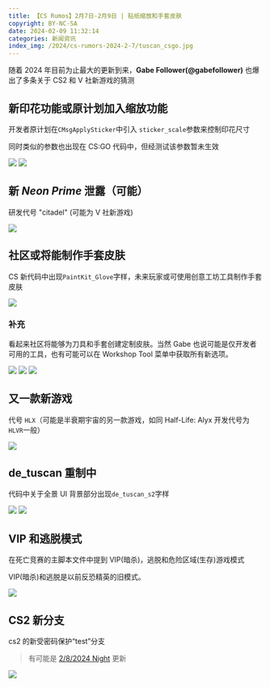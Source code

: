 ```yaml
---
title: 【CS Rumos】2月7日-2月9日 | 贴纸缩放和手套皮肤
copyright: BY-NC-SA
date: 2024-02-09 11:32:14
categories: 新闻资讯
index_img: /2024/cs-rumors-2024-2-7/tuscan_csgo.jpg
---
```


随着 2024 年目前为止最大的更新到来，**Gabe Follower(@gabefollower)** 也爆出了多条关于 CS2 和 V 社新游戏的猜测

## 新印花功能或原计划加入缩放功能

开发者原计划在`CMsgApplySticker`中引入 `sticker_scale`参数来控制印花尺寸

同时类似的参数也出现在 CS:GO 代码中，但经测试该参数暂未生效

![](scale_1.png) ![](scale_2.png)

## 新 _Neon Prime_ 泄露（可能）

研发代号 "citadel" (可能为 V 社新游戏)

![](citadel.png)

## 社区或将能制作手套皮肤

CS 新代码中出现`PaintKit_Glove`字样，未来玩家或可使用创意工坊工具制作手套皮肤

![](glove.png)

### 补充

看起来社区将能够为刀具和手套创建定制皮肤。当然 Gabe 也说可能是仅开发者可用的工具，也有可能可以在 Workshop Tool 菜单中获取所有新选项。

![](workshop_tool_1.png) ![](workshop_tool_2.png) ![](workshop_tool_3.png)

## 又一款新游戏

代号 `HLX`（可能是半衰期宇宙的另一款游戏，如同 Half-Life: Alyx 开发代号为`HLVR`一般）

![](hlx.png)

## de_tuscan 重制中

代码中关于全景 UI 背景部分出现`de_tuscan_s2`字样

![](de_tuscan.png)
![](tuscan_csgo.jpg)

## VIP 和逃脱模式

在死亡竞赛的主脚本文件中提到 VIP(暗杀)，逃脱和危险区域(生存)游戏模式

VIP(暗杀)和逃脱是以前反恐精英的旧模式。

![](new_mode.png)

## CS2 新分支

cs2 的新受密码保护“test”分支

> 有可能是 [2/8/2024 Night](/2024/cs2-update-2024-2-8/#Night) 更新

![](test_branch.jpg)
